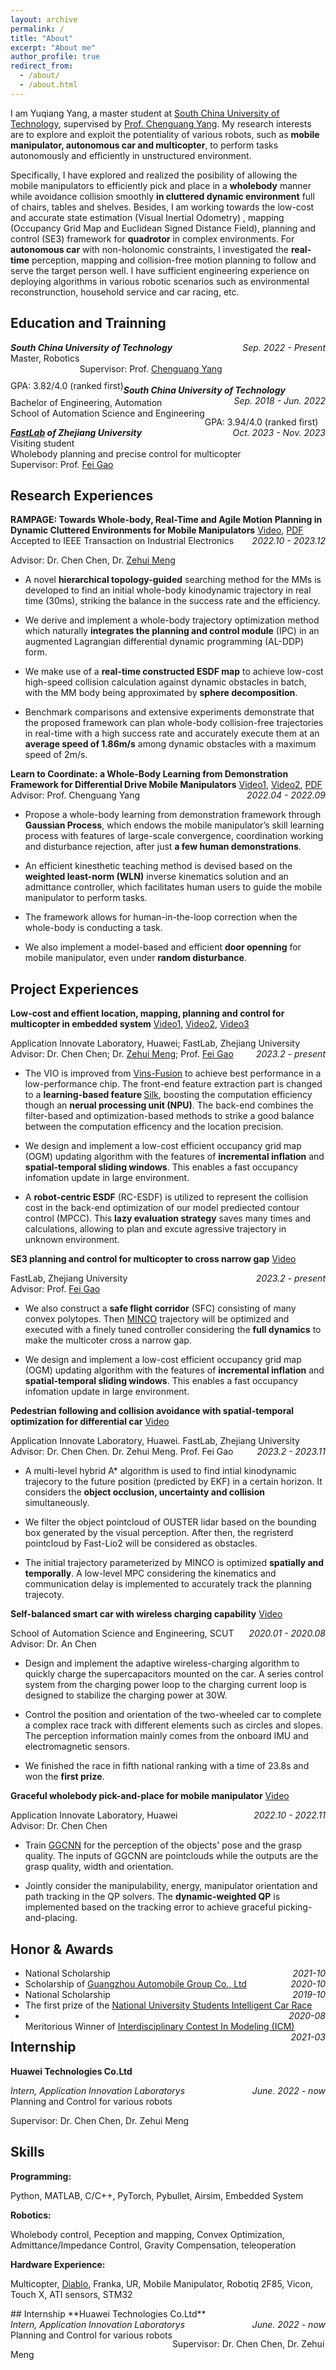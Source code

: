 ```yaml
---
layout: archive
permalink: /
title: "About"
excerpt: "About me"
author_profile: true
redirect_from: 
  - /about/
  - /about.html
---
```


I am Yuqiang Yang, a master student at [South China University of Technology](https://www.scut.edu.cn/new/), supervised by [Prof. Chenguang Yang](https://scholar.google.com/citations?user=e8io0fYAAAAJ&hl=zh-CN&oi=ao). My research interests are to explore and exploit the potentiality of various robots, such as **mobile manipulator, autonomous car and multicopter**, to perform tasks autonomously and efficiently in unstructured environment. 
<!-- The goal of my research is to endow robots with **agile mobility and manoeuvrability** in a 3d cluttered **dynamic** environment. -->
   
Specifically, I have explored and realized the posibility of allowing the mobile manipulators to efficiently pick and place in a **wholebody** manner while avoidance collision smoothly **in cluttered dynamic environment** full of chairs, tables and shelves. Besides, I am working towards the low-cost and accurate state estimation (Visual Inertial Odometry) , mapping (Occupancy Grid Map and Euclidean Signed Distance Field), planning and control (SE3) framework for **quadrotor** in complex environments. For **autonomous car** with non-holonomic constraints, I investigated the **real-time** perception, mapping and collision-free motion planning to follow and serve the target person well. I have sufficient engineering experience on deploying algorithms in various robotic scenarios such as environmental reconstrunction, household service and car racing, etc. 

## Education and Trainning

<div style="float:left; text-align:left "><i><b>South China University of Technology</b></i></div> <div style="float:right; text-align:right"><i>Sep. 2022 - Present</i></div><br style="margin: 5px 0;">
<div style="float:left; text-align:left; margin-bottom: 10px">Master, Robotics</div><br style="margin: 5px 0;">
<div style="float:left; text-align:left; margin-bottom: 10px">Supervisor: Prof. <a href="https://scholar.google.com/citations?user=e8io0fYAAAAJ&hl=zh-CN&oi=ao">Chenguang Yang</a></div><br style="margin: 5px 0;">
<div style="float:left; text-align:left; margin-bottom: 10px">GPA: 3.82/4.0 (ranked first)</div><br style="margin: 5px 0;">

<div style="float:left; text-align:left"><i><b>South China University of Technology</b></i></div> <div style="float:right; text-align:right"><i>Sep. 2018 - Jun. 2022</i></div> <br/>
<div style="float:left; text-align:left">Bachelor of Engineering, Automation</div><br/>
<div style="float:left; text-align:left">School of Automation Science and Engineering</div><br/>
<div style="float:left; text-align:left">GPA: 3.94/4.0 (ranked first)</div><br/>

<div style="float:left; text-align:left"><i><b> <a href="http://zju-fast.com/fei-gao">FastLab</a> of Zhejiang University</b></i></div> <div style="float:right; text-align:right"><i>Oct. 2023 - Nov. 2023</i></div> <br/>
<div style="float:left; text-align:left">Visiting student</div><br/>
<div style="float:left; text-align:left">Wholebody planning and precise control for multicopter</div><br/>
<div style="float:left; text-align:left">Supervisor: Prof. <a href="http://zju-fast.com/fei-gao
">Fei Gao</a></div><br/>


## Research Experiences

<div style="float:left; text-align:left"> <b>RAMPAGE: Towards Whole-body, Real-Time and Agile Motion Planning in Dynamic Cluttered Environments for Mobile Manipulators</b>  <a href="https://yuqiang-yang.github.io/publications#rampage">Video</a>,  <a href="https://github.com/yuqiang-yang/TIE-Supplementary-video">PDF</a></div> <div style="float:right; text-align:right"><i>2022.10 - 2023.12</i></div>  
<p>Accepted to IEEE Transaction on Industrial Electronics</p>
<p>Advisor: Dr. Chen Chen, Dr. <a href="https://scholar.google.com.hk/citations?user=yO5K6xwAAAAJ&hl=th">Zehui Meng</a></p>
<ul>
<li>
    A novel <b>hierarchical topology-guided</b> searching method for the MMs is developed to find an initial whole-body kinodynamic trajectory in real time (30ms), striking the balance in the success rate and the efficiency.
</li>
<li>
  <p> We derive and implement a whole-body trajectory optimization method which naturally <b>integrates the planning and control module</b> (IPC) in an augmented Lagrangian differential dynamic programming (AL-DDP) form.</p>
</li>
<li>
  <p>We make use of a <b>real-time constructed ESDF map</b> to achieve low-cost high-speed collision calculation against dynamic obstacles in batch, with the MM body being approximated by <b>sphere decomposition</b>.</p>
</li>
<li>
Benchmark
comparisons and extensive experiments demonstrate that
the proposed framework can plan whole-body collision-free
trajectories in real-time with a high success rate and accurately execute them at an <b>average speed of 1.86m/s</b> among
dynamic obstacles with a maximum speed of 2m/s.
</li>
</ul>

<div style="float:left; text-align:left"><b>Learn to Coordinate: a Whole-Body Learning from Demonstration Framework for Differential Drive Mobile Manipulators</b> 
<a href="https://yuqiang-yang.github.io/publications#open_door">Video1</a>, <a href="https://yuqiang-yang.github.io/publications#learning">Video2</a>, <a href="https://ieeexplore.ieee.org/abstract/document/10394442">PDF</a></div> <div style="float:right; text-align:right"><i>2022.04 - 2022.09</i></div>
<p> 
Advisor: Prof. Chenguang Yang</p>
<ul>
<li>
  <p>Propose a
whole-body learning from demonstration framework through <b>Gaussian Process</b>, which
endows the mobile manipulator’s skill learning process with
features of large-scale convergence, coordination working and
disturbance rejection, after just <b>a few human demonstrations</b>.</p>
</li>
<li>
  <p>An
efficient kinesthetic teaching method is devised based on the
<b>weighted least-norm (WLN)</b> inverse kinematics solution and an
admittance controller, which facilitates human users to guide
the mobile manipulator to perform tasks.</p>
</li>
<li>
  <p> The framework allows for human-in-the-loop correction when the whole-body is conducting a task.</p>
</li>
<li>
  <p> We also implement a model-based and efficient <b>door openning</b> for mobile manipulator, even under <b>random disturbance</b>.</p>
</li>
</ul>

## Project Experiences

**Low-cost and effient location, mapping, planning and control for multicopter in embedded system** 
<a href="https://yuqiang-yang.github.io/talks#planning">Video1</a>, <a href="https://yuqiang-yang.github.io/talks#hover">Video2</a>, <a href="https://yuqiang-yang.github.io/talks#rcesdf">Video3</a>

<div style="float:left; text-align:left">Application Innovate Laboratory, Huawei; FastLab, Zhejiang University</div> <div style="float:right; text-align:right"><i>2023.2 - present</i></div>
<p> <br />
Advisor: Dr. Chen Chen; Dr. <a href="https://scholar.google.com.hk/citations?user=yO5K6xwAAAAJ&hl=th">Zehui Meng</a>; Prof. <a href="https://scholar.google.com.hk/citations?user=4RObDv0AAAAJ&hl=zh-CN">Fei Gao</a></p>
<ul>
<li>
 <p> The VIO is improved from <a href="https://github.com/HKUST-Aerial-Robotics/VINS-Fusion">Vins-Fusion</a> to achieve best performance in a low-performance chip. The front-end feature extraction part is changed to a <b>learning-based feature </b><a href="https://github.com/facebookresearch/silk">Silk</a>, boosting the computation efficiency though an <b>nerual processing unit (NPU)</b>. The back-end combines the filter-based and optimization-based methods to strike a good balance between the computation efficency and the location precision. </p>
</li>
<li>
  <p> We design and implement a low-cost efficient occupancy grid map (OGM) updating algorithm with the features of <b>incremental inflation</b> and <b>spatial-temporal sliding windows</b>. This enables a fast occupancy infomation update in large environment.</p>
</li>

<li>
  <p> A <b>robot-centric ESDF</b> (RC-ESDF) is utilized to represent the collision cost in the back-end optimization of our model prediected contour control (MPCC). This <b>lazy evaluation strategy</b> saves many times and calculations, allowing to plan and excute agressive trajectory in unknown environment.</p>
</li>

</ul>

**SE3 planning and control for multicopter to cross narrow gap** 
<a href="https://yuqiang-yang.github.io/talks#se3">Video</a>

<div style="float:left; text-align:left"> FastLab, Zhejiang University</div> <div style="float:right; text-align:right"><i>2023.2 - present</i></div>
<p> <br />
Advisor:  Prof. <a href="https://scholar.google.com.hk/citations?user=4RObDv0AAAAJ&hl=zh-CN">Fei Gao</a></p>
<ul>
<li>
 <p> We also construct a <b>safe flight corridor</b> (SFC) consisting of many convex polytopes. Then <a href="https://github.com/ZJU-FAST-Lab/GCOPTER">MINCO</a> trajectory will be optimized and executed with a finely tuned controller considering the <b>full dynamics</b> to make the multicoter cross a narrow gap. </p>
</li>
<li>
  <p> We design and implement a low-cost efficient occupancy grid map (OGM) updating algorithm with the features of <b>incremental inflation</b> and <b>spatial-temporal sliding windows</b>. This enables a fast occupancy infomation update in large environment.</p>
</li>

</ul>

**Pedestrian following and collision avoidance with spatial-temporal optimization for differential car** <a href="https://yuqiang-yang.github.io/teaching#follow">Video</a>

<div style="float:left; text-align:left">Application Innovate Laboratory, Huawei. FastLab, Zhejiang University</div> <div style="float:right; text-align:right"><i>2023.2 - 2023.11</i></div>
<p> <br />
Advisor: Dr. Chen Chen. Dr. Zehui Meng. Prof. Fei Gao</p>
<ul>
<li>
  <p> A multi-level hybrid A* algorithm is used to find intial kinodynamic trajecory to the future position (predicted by EKF) in a certain horizon. It considers the <b>object occlusion, uncertainty and collision</b> simultaneously.</p>
</li>
<li>
  <p> We filter the object pointcloud of OUSTER lidar based on the bounding box generated by the visual perception. After then, the regristerd pointcloud by Fast-Lio2 will be considered as obstacles.</p>
</li>
<li>
  <p> The initial trajectory parameterized by MINCO is optimized <b>spatially and temporally</b>. A low-level MPC considering the kinematics and communication delay is implemented to accurately track the planning trajecoty.</p>
</li>
</ul>

**Self-balanced smart car with wireless charging capability** <a href="https://yuqiang-yang.github.io/teaching#balance">Video</a>
<div style="float:left; text-align:left">School of Automation Science and Engineering, SCUT</div> <div style="float:right; text-align:right"><i>2020.01 - 2020.08</i></div>
<p> <br />
Advisor: Dr. An Chen</p>
<ul>
<li>
  <p>Design and implement the adaptive wireless-charging algorithm to quickly charge the supercapacitors mounted on the car. A series control system from the charging power loop to the charging current loop is designed to stabilize the charging power at 30W.</p>
</li>
<li>
  <p> Control the position and orientation of the two-wheeled car to complete a complex race track with different elements such as circles and slopes. The perception information mainly comes from the onboard IMU and electromagnetic sensors.</p>
</li>
<li>
  <p> We finished the race in fifth national ranking with a time of 23.8s and won the <b>first prize</b>.</p>
</li>
</ul>

**Graceful wholebody pick-and-place for mobile manipulator** <a href="https://yuqiang-yang.github.io/talks#pick_and_place">Video</a>
<div style="float:left; text-align:left">Application Innovate Laboratory, Huawei</div> <div style="float:right; text-align:right"><i>2022.10 - 2022.11</i></div>
<p> <br />
Advisor: Dr. Chen Chen</p>
<ul>
<li>
  <p>Train <a href="https://github.com/dougsm/ggcnn">GGCNN</a>  for the perception of the objects' pose and the grasp quality. The inputs of GGCNN are pointclouds while the outputs are the grasp quality, width and orientation.</p>
</li>
<li>
  <p> Jointly consider the manipulability, energy, manipulator orientation and path tracking in the QP solvers. The <b>dynamic-weighted QP</b> is implemented based on the tracking error to achieve graceful picking-and-placing.</p>
</li>
</ul>


## Honor & Awards

<ul>
<li> <div style="float:left; text-align:left">National Scholarship</div> <div style="float:right; text-align:right"><i>2021-10</i></div></li>

<li> <div style="float:left; text-align:left"> Scholarship of <a href="https://www.gac.com.cn/cn/" title="GuangQi">Guangzhou Automobile Group Co., Ltd</a></div> <div style="float:right; text-align:right"><i>2020-10</i></div></li>
<li> <div style="float:left; text-align:left">National Scholarship</div> <div style="float:right; text-align:right"><i>2019-10</i></div></li>
<li> <div style="float:left; text-align:left">The first prize of the <a href="https://www.caa.org.cn/Content/260.html" title="zhinengche">National University Students Intelligent Car Race</a> </div> <div style="float:right; text-align:right"><i>2020-08</i></div></li>
<li> <div style="float:left; text-align:left">Meritorious Winner of  <a href="https://www.comap.com/contests/mcm-icm" title="zhinengche">Interdisciplinary Contest In Modeling (ICM)</a> </div> <div style="float:right; text-align:right"><i>2021-03</i></div> </li>
</ul>


## Internship
**Huawei Technologies Co.Ltd**
<div style="float:left; text-align:left"><i>Intern, Application Innovation Laboratorys</i></div> 
<div style="float:right; text-align:right"><i>June. 2022 - now</i></div></br>
<div style="float:left; text-align:left">Planning and Control for various robots</div>
<p><br />Supervisor: Dr. Chen Chen, Dr. Zehui Meng</p>

## Skills

**Programming:**
<p>Python, MATLAB, C/C++, PyTorch, Pybullet, Airsim, Embedded System</p>  

**Robotics:**
<p>Wholebody control, Peception and mapping, Convex Optimization, Admittance/Impedance Control, Gravity Compensation, teleoperation</p>

**Hardware Experience:**
<p>Multicopter, <a href="https://en.directdrive.com/">Diablo</a>, Franka, UR, Mobile Manipulator, Robotiq 2F85, Vicon, Touch X, ATI sensors, STM32</p>## Internship
**Huawei Technologies Co.Ltd**
<div style="float:left; text-align:left"><i>Intern, Application Innovation Laboratorys</i></div> 
<div style="float:right; text-align:right"><i>June. 2022 - now</i></div></br>
<div style="float:left; text-align:left">Planning and Control for various robots</div>
<p><br />Supervisor: Dr. Chen Chen, Dr. Zehui Meng</p>